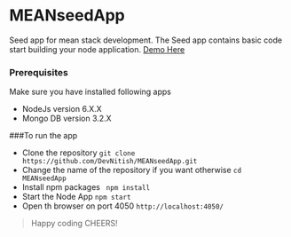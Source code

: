 # MEANseedApp
Seed app for mean stack development. The Seed app contains basic code start building your node application.
[Demo Here](http://mean-seedapp.herokuapp.com/)
### Prerequisites 
Make sure you have installed following apps
* NodeJs version 6.X.X
* Mongo DB version 3.2.X

###To run the app

* Clone the repository  `git clone https://github.com/DevNitish/MEANseedApp.git `
* Change the name of the repository if you want otherwise `cd MEANseedApp`
* Install npm packages  ` npm install`
* Start the Node App  `npm start`
* Open th browser on port 4050 `http://localhost:4050/`

>Happy coding CHEERS!
